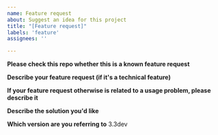 ```yaml
---
name: Feature request
about: Suggest an idea for this project
title: "[Feature request]"
labels: 'feature'
assignees: ''

---
```

<!---
Feel free to remove this line but please stick to the template. Not filling out anything might result in immediate closing your feature request.
-->

**Please check this repo whether this is a known feature request**
 <!--
If in doubt check the git log and/or check whether you run the latest version from the git repo. Maybe this has been solved already?
-->

**Describe your feature request (if it's a technical feature)**
 <!--
A clear and concise description of what you would like to see
-->

**If your feature request otherwise is related to a usage problem, please describe it**
 <!--
Alternatively: A clear and concise description of what your problem is. Example: I'm always frustrated when [...]
-->

**Describe the solution you'd like**
 <!--
A clear and concise description of what you want to happen instead.
-->

**Which version are you referring to**
 3.3dev 

<!---
Please note that for 3.2.x we are in maintenance mode. There will be likely no new features. We assume when you file this you have checked whether this proposed feature also doesn't exist in 3.3dev.
-->
